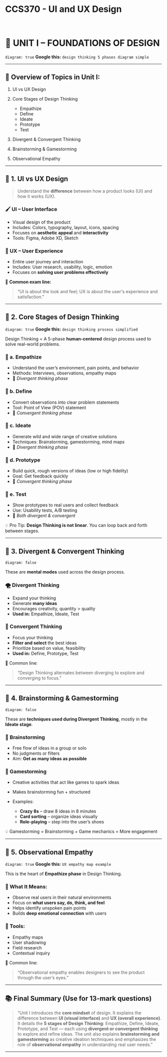 # CCS370 - UI and UX Design

<br>


# 🎨 **UNIT I – FOUNDATIONS OF DESIGN**

`diagram: true`
**Google this:** `design thinking 5 phases diagram simple`

---

## 🧩 Overview of Topics in Unit I:

1. UI vs UX Design
2. Core Stages of Design Thinking

   * Empathize
   * Define
   * Ideate
   * Prototype
   * Test
3. Divergent & Convergent Thinking
4. Brainstorming & Gamestorming
5. Observational Empathy

---

## 🔷 1. UI vs UX Design

> Understand the **difference** between how a product looks (UI) and how it works (UX).

### 🖌️ **UI – User Interface**

* Visual design of the product
* Includes: Colors, typography, layout, icons, spacing
* Focuses on **aesthetic appeal** and **interactivity**
* Tools: Figma, Adobe XD, Sketch

### 🌈 **UX – User Experience**

* Entire user journey and interaction
* Includes: User research, usability, logic, emotion
* Focuses on **solving user problems effectively**

🧠 **Common exam line:**

> “UI is about the look and feel; UX is about the user's experience and satisfaction.”

---

## 🔷 2. Core Stages of Design Thinking

`diagram: true`
**Google this:** `design thinking process simplified`

Design Thinking = A 5-phase **human-centered** design process used to solve real-world problems.

### 🔹 a. Empathize

* Understand the user’s environment, pain points, and behavior
* Methods: Interviews, observations, empathy maps
* 🧠 *Divergent thinking phase*

### 🔹 b. Define

* Convert observations into clear problem statements
* Tool: Point of View (POV) statement
* 🧠 *Convergent thinking phase*

### 🔹 c. Ideate

* Generate wild and wide range of creative solutions
* Techniques: Brainstorming, gamestorming, mind maps
* 🧠 *Divergent thinking phase*

### 🔹 d. Prototype

* Build quick, rough versions of ideas (low or high fidelity)
* Goal: Get feedback quickly
* 🧠 *Convergent thinking phase*

### 🔹 e. Test

* Show prototypes to real users and collect feedback
* Use: Usability tests, A/B testing
* 🧠 *Both divergent & convergent*

💡 Pro Tip: **Design Thinking is not linear**. You can loop back and forth between stages.

---

## 🔷 3. Divergent & Convergent Thinking

`diagram: false`

These are **mental modes** used across the design process.

### 🌪️ Divergent Thinking

* Expand your thinking
* Generate **many ideas**
* Encourages creativity, quantity > quality
* **Used in:** Empathize, Ideate, Test

### 🎯 Convergent Thinking

* Focus your thinking
* **Filter and select** the best ideas
* Prioritize based on value, feasibility
* **Used in:** Define, Prototype, Test

🧠 Common line:

> “Design Thinking alternates between diverging to explore and converging to focus.”

---

## 🔷 4. Brainstorming & Gamestorming

`diagram: false`

These are **techniques used during Divergent Thinking**, mostly in the **Ideate stage**.

### 🧠 Brainstorming

* Free flow of ideas in a group or solo
* No judgments or filters
* Aim: **Get as many ideas as possible**

### 🎲 Gamestorming

* Creative activities that act like games to spark ideas
* Makes brainstorming fun + structured
* Examples:

  * **Crazy 8s** – draw 8 ideas in 8 minutes
  * **Card sorting** – organize ideas visually
  * **Role-playing** – step into the user’s shoes

💡 Gamestorming = Brainstorming + Game mechanics = More engagement

---

## 🔷 5. Observational Empathy

`diagram: true`
**Google this:** `UX empathy map example`

This is the heart of **Empathize phase** in Design Thinking.

### 👀 What It Means:

* Observe real users in their natural environments
* Focus on **what users say, do, think, and feel**
* Helps identify unspoken pain points
* Builds **deep emotional connection** with users

### 🧰 Tools:

* Empathy maps
* User shadowing
* Field research
* Contextual inquiry

🧠 Common line:

> “Observational empathy enables designers to see the product through the user’s eyes.”

---

## 📚 Final Summary (Use for 13-mark questions)

> “Unit I introduces the **core mindset** of design. It explains the difference between **UI (visual interface)** and **UX (overall experience)**. It details the **5 stages of Design Thinking**: Empathize, Define, Ideate, Prototype, and Test — each using **divergent or convergent thinking** to explore and refine ideas. The unit also explains **brainstorming and gamestorming** as creative ideation techniques and emphasizes the role of **observational empathy** in understanding real user needs.”

---
